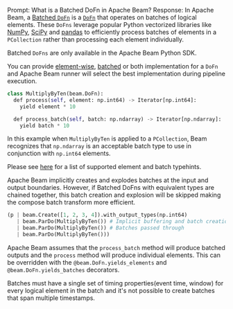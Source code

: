 Prompt:
What is a Batched DoFn in Apache Beam?
Response:
In Apache Beam, a [Batched `DoFn`](https://beam.apache.org/documentation/programming-guide/#batched-dofns) is a [`DoFn`](https://beam.apache.org/documentation/programming-guide/#pardo) that operates on batches of logical elements. These `DoFns` leverage popular Python vectorized libraries like [NumPy](https://numpy.org/), [SciPy](https://scipy.org/) and [pandas](https://pandas.pydata.org/) to efficiently process batches of elements in a `PCollection` rather than processing each element individually.

Batched `DoFns` are only available in the Apache Beam Python SDK.

You can provide [element-wise](https://beam.apache.org/releases/pydoc/current/_modules/apache_beam/transforms/core.html#DoFn.process), [batched](https://beam.apache.org/releases/pydoc/current/_modules/apache_beam/transforms/core.html#DoFn.process_batch) or both implementation for a `DoFn` and Apache Beam runner will select the best implementation during pipeline execution.

```python
class MultiplyByTen(beam.DoFn):
  def process(self, element: np.int64) -> Iterator[np.int64]:
    yield element * 10

  def process_batch(self, batch: np.ndarray) -> Iterator[np.ndarray]:
    yield batch * 10
```
In this example when `MultiplyByTen` is applied to a `PCollection`, Beam recognizes that `np.ndarray` is an acceptable batch type to use in conjunction with `np.int64` elements.

Please see [here](https://beam.apache.org/documentation/programming-guide/#batched-dofn-types) for a list of supported element and batch typehints.

Apache Beam implicitly creates and explodes batches at the input and output boundaries. However, if Batched DoFns with equivalent types are chained together, this batch creation and explosion will be skipped making the compose batch transform more efficient.

```python
(p | beam.Create([1, 2, 3, 4]).with_output_types(np.int64)
   | beam.ParDo(MultiplyByTen()) # Implicit buffering and batch creation
   | beam.ParDo(MultiplyByTen()) # Batches passed through
   | beam.ParDo(MultiplyByTen()))
```

Apache Beam assumes that the `process_batch` method will  produce batched outputs and the `process` method will produce individual elements. This can be overridden with the `@beam.DoFn.yields_elements` and` @beam.DoFn.yields_batches` decorators.

Batches must have a single set of timing properties(event time, window) for every logical element in the batch and it's not possible to create batches that span multiple timestamps.
